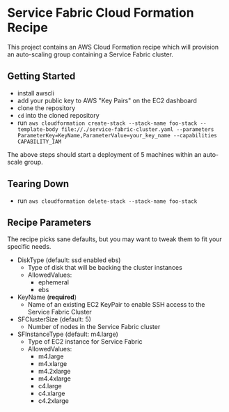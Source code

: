 # Service Fabric Cloud Formation Recipe
This project contains an AWS Cloud Formation recipe which will
provision an auto-scaling group containing a Service Fabric cluster.

## Getting Started
- install awscli
- add your public key to AWS "Key Pairs" on the EC2 dashboard
- clone the repository
- `cd` into the cloned repository
- run `aws cloudformation create-stack --stack-name foo-stack --template-body file://./service-fabric-cluster.yaml --parameters ParameterKey=KeyName,ParameterValue=your_key_name --capabilities CAPABILITY_IAM`

The above steps should start a deployment of 5 machines within an auto-scale
group.

## Tearing Down
- run `aws cloudformation delete-stack --stack-name foo-stack`

## Recipe Parameters
The recipe picks sane defaults, but you may want to tweak them to fit 
your specific needs.

- DiskType (default: ssd enabled ebs)
    - Type of disk that will be backing the cluster instances
    - AllowedValues:
        - ephemeral
        - ebs
- KeyName (**required**)
    - Name of an existing EC2 KeyPair to enable SSH access to the Service Fabric Cluster
- SFClusterSize (default: 5)
    - Number of nodes in the Service Fabric cluster
- SFInstanceType (default: m4.large)
    - Type of EC2 instance for Service Fabric
    - AllowedValues:
        - m4.large
        - m4.xlarge
        - m4.2xlarge
        - m4.4xlarge
        - c4.large
        - c4.xlarge
        - c4.2xlarge
